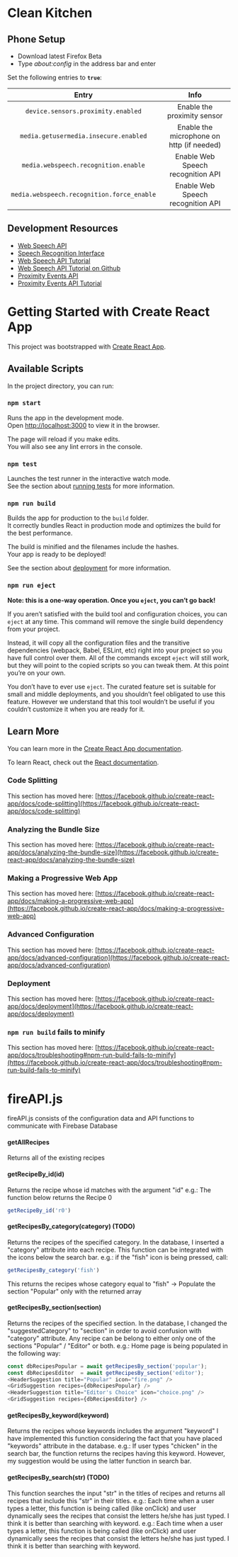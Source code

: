 # Clean Kitchen

## Phone Setup
* Download latest Firefox Beta
* Type *about:config* in the address bar and enter

Set the following entries to **`true`**:

| Entry | Info |
|:---:|:---:|
| `device.sensors.proximity.enabled` | Enable the proximity sensor |
| `media.getusermedia.insecure.enabled` | Enable the microphone on http (if needed) |
| `media.webspeech.recognition.enable` | Enable Web Speech recognition API |
| `media.webspeech.recognition.force_enable` | Enable Web Speech recognition API |

## Development Resources
* [Web Speech API](<https://developer.mozilla.org/en-US/docs/Web/API/Web_Speech_API>)
* [Speech Recognition Interface](<https://developer.mozilla.org/en-US/docs/Web/API/SpeechRecognition>)
* [Web Speech API Tutorial](<https://developer.mozilla.org/en-US/docs/Web/API/Web_Speech_API/Using_the_Web_Speech_API>)
* [Web Speech API Tutorial on Github](<https://github.com/mdn/web-speech-api>)
* [Proximity Events API](<https://developer.mozilla.org/en-US/docs/Web/API/Proximity_Events>)
* [Proximity Events API Tutorial](<https://hacks.mozilla.org/2013/06/the-proximity-api/>)

# Getting Started with Create React App

This project was bootstrapped with [Create React App](https://github.com/facebook/create-react-app).

## Available Scripts

In the project directory, you can run:

### `npm start`

Runs the app in the development mode.\
Open [http://localhost:3000](http://localhost:3000) to view it in the browser.

The page will reload if you make edits.\
You will also see any lint errors in the console.

### `npm test`

Launches the test runner in the interactive watch mode.\
See the section about [running tests](https://facebook.github.io/create-react-app/docs/running-tests) for more information.

### `npm run build`

Builds the app for production to the `build` folder.\
It correctly bundles React in production mode and optimizes the build for the best performance.

The build is minified and the filenames include the hashes.\
Your app is ready to be deployed!

See the section about [deployment](https://facebook.github.io/create-react-app/docs/deployment) for more information.

### `npm run eject`

**Note: this is a one-way operation. Once you `eject`, you can’t go back!**

If you aren’t satisfied with the build tool and configuration choices, you can `eject` at any time. This command will remove the single build dependency from your project.

Instead, it will copy all the configuration files and the transitive dependencies (webpack, Babel, ESLint, etc) right into your project so you have full control over them. All of the commands except `eject` will still work, but they will point to the copied scripts so you can tweak them. At this point you’re on your own.

You don’t have to ever use `eject`. The curated feature set is suitable for small and middle deployments, and you shouldn’t feel obligated to use this feature. However we understand that this tool wouldn’t be useful if you couldn’t customize it when you are ready for it.

## Learn More

You can learn more in the [Create React App documentation](https://facebook.github.io/create-react-app/docs/getting-started).

To learn React, check out the [React documentation](https://reactjs.org/).

### Code Splitting

This section has moved here: [https://facebook.github.io/create-react-app/docs/code-splitting](https://facebook.github.io/create-react-app/docs/code-splitting)

### Analyzing the Bundle Size

This section has moved here: [https://facebook.github.io/create-react-app/docs/analyzing-the-bundle-size](https://facebook.github.io/create-react-app/docs/analyzing-the-bundle-size)

### Making a Progressive Web App

This section has moved here: [https://facebook.github.io/create-react-app/docs/making-a-progressive-web-app](https://facebook.github.io/create-react-app/docs/making-a-progressive-web-app)

### Advanced Configuration

This section has moved here: [https://facebook.github.io/create-react-app/docs/advanced-configuration](https://facebook.github.io/create-react-app/docs/advanced-configuration)

### Deployment

This section has moved here: [https://facebook.github.io/create-react-app/docs/deployment](https://facebook.github.io/create-react-app/docs/deployment)

### `npm run build` fails to minify

This section has moved here: [https://facebook.github.io/create-react-app/docs/troubleshooting#npm-run-build-fails-to-minify](https://facebook.github.io/create-react-app/docs/troubleshooting#npm-run-build-fails-to-minify)


# fireAPI.js
fireAPI.js consists of the configuration data and API functions to communicate with Firebase Database

####  getAllRecipes
Returns all of the existing recipes

#### getRecipeBy_id(id)
Returns the recipe whose id matches with the argument "id"
e.g.: The function below returns the Recipe 0
```js
getRecipeBy_id('r0')     
```
#### getRecipesBy_category(category) (TODO)
Returns the recipes of the specified category.
In the database, I inserted a "category" attribute into each recipe.
This function can be integrated with the icons below the search bar. 
e.g.: if the "fish" icon is being pressed, call:
```js
getRecipesBy_category('fish') 
```
This returns the recipes whose category equal to "fish" -> Populate the section "Popular" only with the returned array

#### getRecipesBy_section(section) 
Returns the recipes of the specified section.
In the database, I changed the "suggestedCategory" to "section" in order to avoid confusion with "category" attribute.
Any recipe can be belong to either only one of the sections "Popular" / "Editor" or both.
e.g.: Home page is being populated in the following way:
```js
const dbRecipesPopular = await getRecipesBy_section('popular');
const dbRecipesEditor  = await getRecipesBy_section('editor');
<HeaderSuggestion title="Popular" icon="fire.png" />
<GridSuggestion recipes={dbRecipesPopular} />
<HeaderSuggestion title="Editor's Choice" icon="choice.png" />
<GridSuggestion recipes={dbRecipesEditor} />
```
#### getRecipesBy_keyword(keyword)
Returns the recipes whose keywords includes the argument "keyword"
I have implemented this function considering the fact that you have placed "keywords" attribute in the database.
e.g.: If user types "chicken" in the search bar, the function returns the recipes having this keyword.
However, my suggestion would be using the latter function in search bar.

#### getRecipesBy_search(str) (TODO)

This function searches the input "str" in the titles of recipes and returns all recipes that include this "str" in their titles.
e.g.: Each time when a user types a letter, this function is being called (like onClick) and user dynamically sees the recipes that consist the letters he/she has just typed. I think it is better than searching with keyword.
e.g.: Each time when a user types a letter, this function is being called (like onClick) and user dynamically sees the recipes that consist the letters he/she has just typed. I think it is better than searching with keyword.
